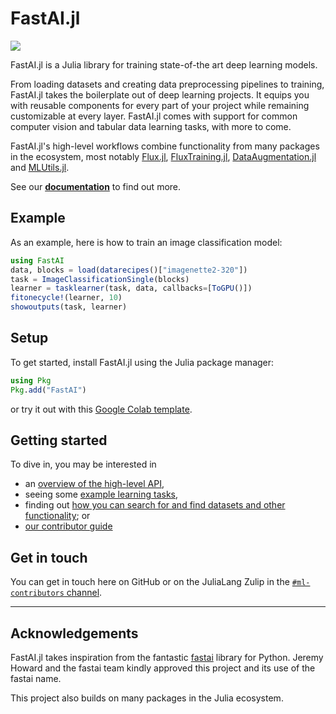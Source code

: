 # FastAI.jl

![](fastai-julia-logo.png)

FastAI.jl is a Julia library for training state-of-the art deep learning models.

From loading datasets and creating data preprocessing pipelines to training, FastAI.jl takes the boilerplate out of deep learning projects. It equips you with reusable components for every part of your project while remaining customizable at every layer. FastAI.jl comes with support for common computer vision and tabular data learning tasks, with more to come.

FastAI.jl's high-level workflows combine functionality from many packages in the ecosystem, most notably [Flux.jl](https://github.com/FluxML/Flux.jl), [FluxTraining.jl](https://github.com/FluxML/FluxTraining.jl), [DataAugmentation.jl](https://github.com/lorenzoh/DataAugmentation.jl) and [MLUtils.jl](https://github.com/JuliaML/MLUtils.jl).

See our [**documentation**](https://fluxml.ai/FastAI.jl) to find out more.

## Example

As an example, here is how to train an image classification model:

```julia
using FastAI
data, blocks = load(datarecipes()["imagenette2-320"])
task = ImageClassificationSingle(blocks)
learner = tasklearner(task, data, callbacks=[ToGPU()])
fitonecycle!(learner, 10)
showoutputs(task, learner)
```

## Setup

To get started, install FastAI.jl using the Julia package manager: 

```julia
using Pkg
Pkg.add("FastAI")
```

or try it out with this [Google Colab template](https://colab.research.google.com/gist/lorenzoh/2fdc91f9e42a15e633861c640c68e5e8).

## Getting started

To dive in, you may be interested in

- an [overview of the high-level API](https://fluxml.ai/FastAI.jl/dev/documents%2Fdocs%2Fintroduction.md),
- seeing some [example learning tasks](https://fluxml.ai/FastAI.jl/dev/documents%2Fdocs%2Fnotebooks%2Fquickstart.ipynb),
- finding out [how you can search for and find datasets and other functionality](https://fluxml.ai/FastAI.jl/dev/documents%2Fdocs%2Fdiscovery.md); or
- [our contributor guide](CONTRIBUTING.md)

## Get in touch

You can get in touch here on GitHub or on the JuliaLang Zulip in the [`#ml-contributors` channel](https://julialang.zulipchat.com/#narrow/stream/237432-ml-contributers).

---
## Acknowledgements

FastAI.jl takes inspiration from the fantastic [fastai](http://docs.fast.ai) library for Python. Jeremy Howard and the fastai team kindly approved this project and its use of the fastai name.

This project also builds on many packages in the Julia ecosystem.
